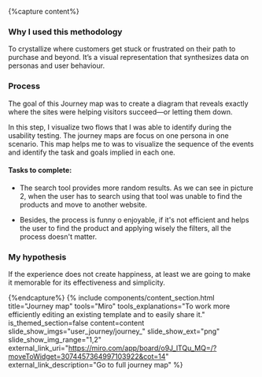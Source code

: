 {%capture content%}
### Why I used this methodology
To crystallize where customers get stuck or frustrated on their path to purchase and beyond. It’s a visual representation that synthesizes data on personas and user behaviour.
### Process
The goal of this Journey map was to create a diagram that reveals exactly where the sites were helping visitors succeed—or letting them down.

In this step, I visualize two flows that I was able to identify during the usability testing. The journey maps are focus on one persona in one scenario.
This map helps me to was to visualize the sequence of the events and identify the task and goals implied in each one.

#### Tasks to complete:
*  The search tool provides more random results. As we can see in picture 2, when the user has to search using that tool was unable to find the products and move to another website.

*  Besides, the process is funny o enjoyable, if it's not efficient and helps the user to find the product and applying wisely the filters, all the process doesn't matter.
### My hypothesis
If the experience does not create happiness, at least we are going to make it memorable for its effectiveness and simplicity.

{%endcapture%}
{%
include components/content_section.html
title="Journey map"
tools="Miro"
tools_explanations="To work more efficiently editing an existing template and to easily share it."
is_themed_section=false
content=content
slide_show_imgs="user_journey/journey_"
slide_show_ext="png"
slide_show_img_range="1,2"
external_link_uri="https://miro.com/app/board/o9J_lTQu_MQ=/?moveToWidget=3074457364997103922&cot=14"
external_link_description="Go to full journey map"
%}
